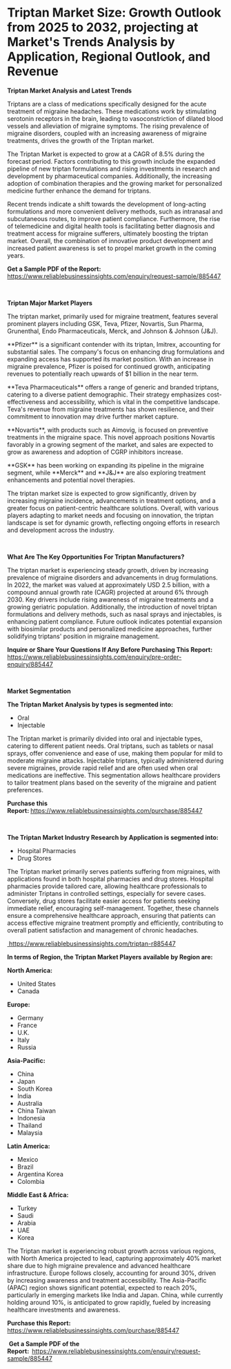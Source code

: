 <p><h1>Triptan Market Size: Growth Outlook from 2025 to 2032, projecting at Market's Trends Analysis by Application, Regional Outlook, and Revenue</h1></p><p><strong>Triptan Market Analysis and Latest Trends</strong></p>
<p><p>Triptans are a class of medications specifically designed for the acute treatment of migraine headaches. These medications work by stimulating serotonin receptors in the brain, leading to vasoconstriction of dilated blood vessels and alleviation of migraine symptoms. The rising prevalence of migraine disorders, coupled with an increasing awareness of migraine treatments, drives the growth of the Triptan market.</p><p>The Triptan Market is expected to grow at a CAGR of 8.5% during the forecast period. Factors contributing to this growth include the expanded pipeline of new triptan formulations and rising investments in research and development by pharmaceutical companies. Additionally, the increasing adoption of combination therapies and the growing market for personalized medicine further enhance the demand for triptans.</p><p>Recent trends indicate a shift towards the development of long-acting formulations and more convenient delivery methods, such as intranasal and subcutaneous routes, to improve patient compliance. Furthermore, the rise of telemedicine and digital health tools is facilitating better diagnosis and treatment access for migraine sufferers, ultimately boosting the triptan market. Overall, the combination of innovative product development and increased patient awareness is set to propel market growth in the coming years.</p></p>
<p><strong>Get a Sample PDF of the Report:&nbsp;</strong> <a href="https://www.reliablebusinessinsights.com/enquiry/request-sample/885447?utm_campaign=3539&utm_medium=2&utm_source=Github&utm_content=ia&utm_term=19042025&utm_id=triptan">https://www.reliablebusinessinsights.com/enquiry/request-sample/885447</a></p>
<p>&nbsp;</p>
<p><strong>Triptan Major Market Players</strong></p>
<p><p>The triptan market, primarily used for migraine treatment, features several prominent players including GSK, Teva, Pfizer, Novartis, Sun Pharma, Grunenthal, Endo Pharmaceuticals, Merck, and Johnson & Johnson (J&J). </p><p>**Pfizer** is a significant contender with its triptan, Imitrex, accounting for substantial sales. The company's focus on enhancing drug formulations and expanding access has supported its market position. With an increase in migraine prevalence, Pfizer is poised for continued growth, anticipating revenues to potentially reach upwards of $1 billion in the near term.</p><p>**Teva Pharmaceuticals** offers a range of generic and branded triptans, catering to a diverse patient demographic. Their strategy emphasizes cost-effectiveness and accessibility, which is vital in the competitive landscape. Teva's revenue from migraine treatments has shown resilience, and their commitment to innovation may drive further market capture.</p><p>**Novartis**, with products such as Aimovig, is focused on preventive treatments in the migraine space. This novel approach positions Novartis favorably in a growing segment of the market, and sales are expected to grow as awareness and adoption of CGRP inhibitors increase.</p><p>**GSK** has been working on expanding its pipeline in the migraine segment, while **Merck** and **J&J** are also exploring treatment enhancements and potential novel therapies. </p><p>The triptan market size is expected to grow significantly, driven by increasing migraine incidence, advancements in treatment options, and a greater focus on patient-centric healthcare solutions. Overall, with various players adapting to market needs and focusing on innovation, the triptan landscape is set for dynamic growth, reflecting ongoing efforts in research and development across the industry.</p></p>
<p>&nbsp;</p>
<p><strong>What Are The Key Opportunities For Triptan Manufacturers?</strong></p>
<p><p>The triptan market is experiencing steady growth, driven by increasing prevalence of migraine disorders and advancements in drug formulations. In 2022, the market was valued at approximately USD 2.5 billion, with a compound annual growth rate (CAGR) projected at around 6% through 2030. Key drivers include rising awareness of migraine treatments and a growing geriatric population. Additionally, the introduction of novel triptan formulations and delivery methods, such as nasal sprays and injectables, is enhancing patient compliance. Future outlook indicates potential expansion with biosimilar products and personalized medicine approaches, further solidifying triptans' position in migraine management.</p></p>
<p><strong>Inquire or Share Your Questions If Any Before Purchasing This Report:</strong> <a href="https://www.reliablebusinessinsights.com/enquiry/pre-order-enquiry/885447?utm_campaign=3539&utm_medium=2&utm_source=Github&utm_content=ia&utm_term=19042025&utm_id=triptan">https://www.reliablebusinessinsights.com/enquiry/pre-order-enquiry/885447</a></p>
<p>&nbsp;</p>
<p><strong>Market Segmentation</strong></p>
<p><strong>The Triptan Market Analysis by types is segmented into:</strong></p>
<p><ul><li>Oral</li><li>Injectable</li></ul></p>
<p><p>The Triptan market is primarily divided into oral and injectable types, catering to different patient needs. Oral triptans, such as tablets or nasal sprays, offer convenience and ease of use, making them popular for mild to moderate migraine attacks. Injectable triptans, typically administered during severe migraines, provide rapid relief and are often used when oral medications are ineffective. This segmentation allows healthcare providers to tailor treatment plans based on the severity of the migraine and patient preferences.</p></p>
<p><strong>Purchase this Report:&nbsp;</strong><a href="https://www.reliablebusinessinsights.com/purchase/885447?utm_campaign=3539&utm_medium=2&utm_source=Github&utm_content=ia&utm_term=19042025&utm_id=triptan">https://www.reliablebusinessinsights.com/purchase/885447</a></p>
<p>&nbsp;</p>
<p><strong>The Triptan Market Industry Research by Application is segmented into:</strong></p>
<p><ul><li>Hospital Pharmacies</li><li>Drug Stores</li></ul></p>
<p><p>The Triptan market primarily serves patients suffering from migraines, with applications found in both hospital pharmacies and drug stores. Hospital pharmacies provide tailored care, allowing healthcare professionals to administer Triptans in controlled settings, especially for severe cases. Conversely, drug stores facilitate easier access for patients seeking immediate relief, encouraging self-management. Together, these channels ensure a comprehensive healthcare approach, ensuring that patients can access effective migraine treatment promptly and efficiently, contributing to overall patient satisfaction and management of chronic headaches. </p></p>
<p><a href="https://www.reliablebusinessinsights.com/triptan-r885447?utm_campaign=3539&utm_medium=2&utm_source=Github&utm_content=ia&utm_term=19042025&utm_id=triptan">&nbsp;https://www.reliablebusinessinsights.com/triptan-r885447</a></p>
<p><strong>In terms of Region, the Triptan Market Players available by Region are:</strong></p>
<p>
    <p> <strong> North America: </strong>
        <ul>
            <li>United States</li>
            <li>Canada</li>
        </ul>
        </p> 
    <p> <strong> Europe: </strong>
        <ul>
            <li>Germany</li>
            <li>France</li>
            <li>U.K.</li>
            <li>Italy</li>
            <li>Russia</li>
        </ul>
        </p> 
    <p> <strong> Asia-Pacific: </strong>
        <ul>
            <li>China</li>
            <li>Japan</li>
            <li>South Korea</li>
            <li>India</li>
            <li>Australia</li>
            <li>China Taiwan</li>
            <li>Indonesia</li>
            <li>Thailand</li>
            <li>Malaysia</li>
        </ul>
        </p> 
    <p> <strong> Latin America: </strong>
        <ul>
            <li>Mexico</li>
            <li>Brazil</li>
            <li>Argentina Korea</li>
            <li>Colombia</li>
        </ul>
        </p> 
    <p> <strong> Middle East & Africa: </strong>
        <ul>
            <li>Turkey</li>
            <li>Saudi</li>
            <li>Arabia</li>
            <li>UAE</li>
            <li>Korea</li>
        </ul>
    </p>
    </p>
<p><p>The Triptan market is experiencing robust growth across various regions, with North America projected to lead, capturing approximately 40% market share due to high migraine prevalence and advanced healthcare infrastructure. Europe follows closely, accounting for around 30%, driven by increasing awareness and treatment accessibility. The Asia-Pacific (APAC) region shows significant potential, expected to reach 20%, particularly in emerging markets like India and Japan. China, while currently holding around 10%, is anticipated to grow rapidly, fueled by increasing healthcare investments and awareness.</p></p>
<p><strong>Purchase this Report: </strong><a href="https://www.reliablebusinessinsights.com/purchase/885447?utm_campaign=3539&utm_medium=2&utm_source=Github&utm_content=ia&utm_term=19042025&utm_id=triptan">https://www.reliablebusinessinsights.com/purchase/885447</a></p>
<p>&nbsp;<strong>Get a Sample PDF of the Report:&nbsp;&nbsp;</strong><a href="https://www.reliablebusinessinsights.com/enquiry/request-sample/885447?utm_campaign=3539&utm_medium=2&utm_source=Github&utm_content=ia&utm_term=19042025&utm_id=triptan">https://www.reliablebusinessinsights.com/enquiry/request-sample/885447</a></p>
<p><strong></strong></p>
<p><p></p><p></p><p></p></p>
